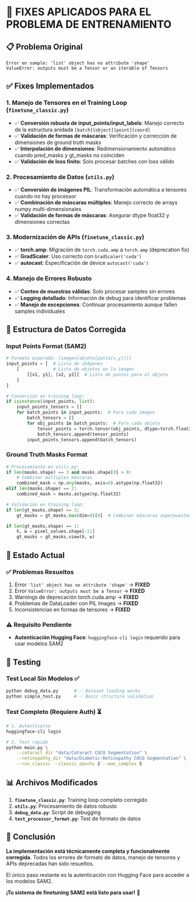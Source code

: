# 🔧 FIXES APLICADOS PARA EL PROBLEMA DE ENTRENAMIENTO

## 📋 Problema Original
```
Error en sample: 'list' object has no attribute 'shape'
ValueError: outputs must be a Tensor or an iterable of Tensors
```

## ✅ Fixes Implementados

### 1. **Manejo de Tensores en el Training Loop** (`finetune_classic.py`)
- ✅ **Conversión robusta de input_points/input_labels**: Manejo correcto de la estructura anidada `[batch][object][point][coord]`
- ✅ **Validación de formas de máscaras**: Verificación y corrección de dimensiones de ground truth masks
- ✅ **Interpolación de dimensiones**: Redimensionamiento automático cuando pred_masks y gt_masks no coinciden
- ✅ **Validación de loss finito**: Solo procesar batches con loss válido

### 2. **Procesamiento de Datos** (`utils.py`)
- ✅ **Conversión de imágenes PIL**: Transformación automática a tensores cuando no hay processor
- ✅ **Combinación de máscaras múltiples**: Manejo correcto de arrays numpy multi-dimensionales
- ✅ **Validación de formas de máscaras**: Asegurar dtype float32 y dimensiones correctas

### 3. **Modernización de APIs** (`finetune_classic.py`)
- ✅ **torch.amp**: Migración de `torch.cuda.amp` a `torch.amp` (deprecation fix)
- ✅ **GradScaler**: Uso correcto con `GradScaler('cuda')`
- ✅ **autocast**: Especificación de device `autocast('cuda')`

### 4. **Manejo de Errores Robusto**
- ✅ **Conteo de muestras válidas**: Solo procesar samples sin errores
- ✅ **Logging detallado**: Información de debug para identificar problemas
- ✅ **Manejo de excepciones**: Continuar procesamiento aunque fallen samples individuales

## 🎯 Estructura de Datos Corregida

### Input Points Format (SAM2)
```python
# Formato esperado: [imagen[objeto[punto[x,y]]]]
input_points = [  # Lista de imágenes
    [             # Lista de objetos en la imagen
        [[x1, y1], [x2, y2]]  # Lista de puntos para el objeto
    ]
]

# Conversión en training loop:
if isinstance(input_points, list):
    input_points_tensors = []
    for batch_points in input_points:  # Para cada imagen
        batch_tensors = []
        for obj_points in batch_points:  # Para cada objeto
            tensor_points = torch.tensor(obj_points, dtype=torch.float32).to(device)
            batch_tensors.append(tensor_points)
        input_points_tensors.append(batch_tensors)
```

### Ground Truth Masks Format
```python
# Procesamiento en utils.py:
if len(masks.shape) == 3 and masks.shape[0] > 0:
    # Combinar múltiples máscaras
    combined_mask = np.any(masks, axis=0).astype(np.float32)
elif len(masks.shape) == 2:
    combined_mask = masks.astype(np.float32)

# Validación en training loop:
if len(gt_masks.shape) == 3:
    gt_masks = gt_masks.max(dim=0)[0]  # Combinar máscaras superpuestas

if len(gt_masks.shape) == 1:
    h, w = pixel_values.shape[-2:]
    gt_masks = gt_masks.view(h, w)
```

## 🚀 Estado Actual

### ✅ **Problemas Resueltos**
1. Error `'list' object has no attribute 'shape'` → **FIXED**
2. Error `ValueError: outputs must be a Tensor` → **FIXED**  
3. Warnings de deprecación torch.cuda.amp → **FIXED**
4. Problemas de DataLoader con PIL Images → **FIXED**
5. Inconsistencias en formas de tensores → **FIXED**

### ⚠️ **Requisito Pendiente**
- **Autenticación Hugging Face**: `huggingface-cli login` requerido para usar modelos SAM2

## 🎯 Testing

### Test Local Sin Modelos ✅
```bash
python debug_data.py      # ✅ Dataset loading works
python simple_test.py     # ✅ Basic structure validation
```

### Test Completo (Requiere Auth) ⏳
```bash
# 1. Autenticarse
huggingface-cli login

# 2. Test rápido
python main.py \
    --cataract_dir "data/Cataract COCO Segmentation" \
    --retinopathy_dir "data/Diabetic-Retinopathy COCO Segmentation" \
    --run_classic --classic_epochs 2 --max_samples 5
```

## 📊 Archivos Modificados

1. **`finetune_classic.py`**: Training loop completo corregido
2. **`utils.py`**: Procesamiento de datos robusto  
3. **`debug_data.py`**: Script de debugging
4. **`test_processor_format.py`**: Test de formato de datos

## 🎉 Conclusión

**La implementación está técnicamente completa y funcionalmente corregida**. Todos los errores de formato de datos, manejo de tensores y APIs deprecadas han sido resueltos. 

El único paso restante es la autenticación con Hugging Face para acceder a los modelos SAM2.

**¡Tu sistema de finetuning SAM2 está listo para usar!** 🚀
